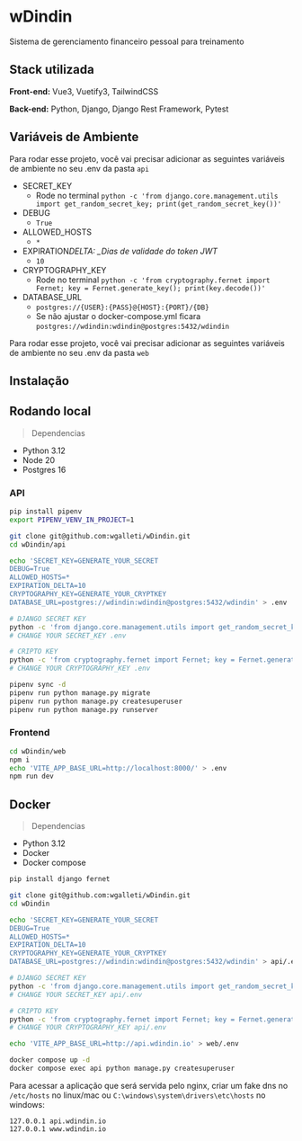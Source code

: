 # wDindin

Sistema de gerenciamento financeiro pessoal para treinamento

## Stack utilizada

**Front-end:** Vue3, Vuetify3, TailwindCSS

**Back-end:** Python, Django, Django Rest Framework, Pytest

## Variáveis de Ambiente

Para rodar esse projeto, você vai precisar adicionar as seguintes variáveis de ambiente no seu .env da pasta `api`

- SECRET_KEY
  - Rode no terminal `python -c 'from django.core.management.utils import get_random_secret_key; print(get_random_secret_key())'`
- DEBUG
  - `True`
- ALLOWED_HOSTS
  - `*`
- EXPIRATION*DELTA: \_Dias de validade do token JWT*
  - `10`
- CRYPTOGRAPHY_KEY
  - Rode no terminal `python -c 'from cryptography.fernet import Fernet; key = Fernet.generate_key(); print(key.decode())'`
- DATABASE_URL
  - `postgres://{USER}:{PASS}@{HOST}:{PORT}/{DB}`
  - Se não ajustar o docker-compose.yml ficara `postgres://wdindin:wdindin@postgres:5432/wdindin`

Para rodar esse projeto, você vai precisar adicionar as seguintes variáveis de ambiente no seu .env da pasta `web`

## Instalação

## Rodando local

> Dependencias

- Python 3.12
- Node 20
- Postgres 16

### API

```bash
pip install pipenv
export PIPENV_VENV_IN_PROJECT=1

git clone git@github.com:wgalleti/wDindin.git
cd wDindin/api

echo 'SECRET_KEY=GENERATE_YOUR_SECRET
DEBUG=True
ALLOWED_HOSTS=*
EXPIRATION_DELTA=10
CRYPTOGRAPHY_KEY=GENERATE_YOUR_CRYPTKEY
DATABASE_URL=postgres://wdindin:wdindin@postgres:5432/wdindin' > .env

# DJANGO SECRET KEY
python -c 'from django.core.management.utils import get_random_secret_key; print(get_random_secret_key())'
# CHANGE YOUR SECRET_KEY .env

# CRIPTO KEY
python -c 'from cryptography.fernet import Fernet; key = Fernet.generate_key(); print(key.decode())'
# CHANGE YOUR CRYPTOGRAPHY_KEY .env

pipenv sync -d
pipenv run python manage.py migrate
pipenv run python manage.py createsuperuser
pipenv run python manage.py runserver
```

### Frontend

```bash
cd wDindin/web
npm i
echo 'VITE_APP_BASE_URL=http://localhost:8000/' > .env
npm run dev
```

## Docker

> Dependencias

- Python 3.12
- Docker
- Docker compose

```bash
pip install django fernet

git clone git@github.com:wgalleti/wDindin.git
cd wDindin

echo 'SECRET_KEY=GENERATE_YOUR_SECRET
DEBUG=True
ALLOWED_HOSTS=*
EXPIRATION_DELTA=10
CRYPTOGRAPHY_KEY=GENERATE_YOUR_CRYPTKEY
DATABASE_URL=postgres://wdindin:wdindin@postgres:5432/wdindin' > api/.env

# DJANGO SECRET KEY
python -c 'from django.core.management.utils import get_random_secret_key; print(get_random_secret_key())'
# CHANGE YOUR SECRET_KEY api/.env

# CRIPTO KEY
python -c 'from cryptography.fernet import Fernet; key = Fernet.generate_key(); print(key.decode())'
# CHANGE YOUR CRYPTOGRAPHY_KEY api/.env

echo 'VITE_APP_BASE_URL=http://api.wdindin.io' > web/.env

docker compose up -d
docker compose exec api python manage.py createsuperuser
```

Para acessar a aplicação que será servida pelo nginx, criar um fake dns no `/etc/hosts` no linux/mac ou `C:\windows\system\drivers\etc\hosts` no windows:

```
127.0.0.1 api.wdindin.io
127.0.0.1 www.wdindin.io
```
